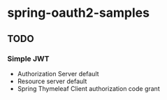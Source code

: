 # spring-oauth2-samples



## TODO

### Simple JWT

- Authorization Server default
- Resource server default
- Spring Thymeleaf Client authorization code grant

